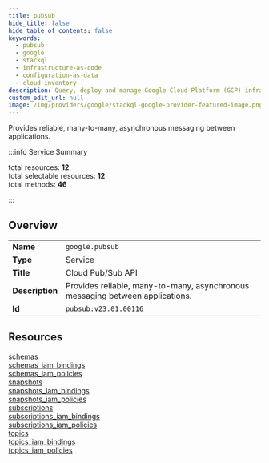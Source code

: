 ```yaml
---
title: pubsub
hide_title: false
hide_table_of_contents: false
keywords:
  - pubsub
  - google
  - stackql
  - infrastructure-as-code
  - configuration-as-data
  - cloud inventory
description: Query, deploy and manage Google Cloud Platform (GCP) infrastructure and resources using SQL
custom_edit_url: null
image: /img/providers/google/stackql-google-provider-featured-image.png
---
```

Provides reliable, many-to-many, asynchronous messaging between applications.   
    
:::info Service Summary

<div class="row">
<div class="providerDocColumn">
<span>total resources:&nbsp;<b>12</b></span><br />
<span>total selectable resources:&nbsp;<b>12</b></span><br />
<span>total methods:&nbsp;<b>46</b></span><br />
</div>
</div>

:::

## Overview
<table><tbody>
<tr><td><b>Name</b></td><td><code>google.pubsub</code></td></tr>
<tr><td><b>Type</b></td><td>Service</td></tr>
<tr><td><b>Title</b></td><td>Cloud Pub/Sub API</td></tr>
<tr><td><b>Description</b></td><td>Provides reliable, many-to-many, asynchronous messaging between applications. </td></tr>
<tr><td><b>Id</b></td><td><code>pubsub:v23.01.00116</code></td></tr>
</tbody></table>

## Resources
<div class="row">
<div class="providerDocColumn">
<a href="/providers/google/pubsub/schemas/">schemas</a><br />
<a href="/providers/google/pubsub/schemas_iam_bindings/">schemas_iam_bindings</a><br />
<a href="/providers/google/pubsub/schemas_iam_policies/">schemas_iam_policies</a><br />
<a href="/providers/google/pubsub/snapshots/">snapshots</a><br />
<a href="/providers/google/pubsub/snapshots_iam_bindings/">snapshots_iam_bindings</a><br />
<a href="/providers/google/pubsub/snapshots_iam_policies/">snapshots_iam_policies</a><br />
</div>
<div class="providerDocColumn">
<a href="/providers/google/pubsub/subscriptions/">subscriptions</a><br />
<a href="/providers/google/pubsub/subscriptions_iam_bindings/">subscriptions_iam_bindings</a><br />
<a href="/providers/google/pubsub/subscriptions_iam_policies/">subscriptions_iam_policies</a><br />
<a href="/providers/google/pubsub/topics/">topics</a><br />
<a href="/providers/google/pubsub/topics_iam_bindings/">topics_iam_bindings</a><br />
<a href="/providers/google/pubsub/topics_iam_policies/">topics_iam_policies</a><br />
</div>
</div>
